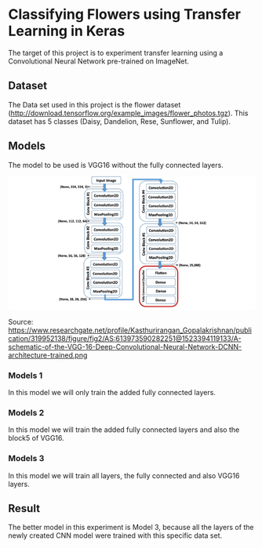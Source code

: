 # Classifying Flowers using Transfer Learning in Keras

The target of this project is to experiment transfer learning using a Convolutional Neural Network pre-trained on ImageNet.

## Dataset
The Data set used in this project is the flower dataset (http://download.tensorflow.org/example_images/flower_photos.tgz). This dataset has 5 classes (Daisy, Dandelion, Rese, Sunflower, and Tulip).

## Models
The  model to be used is VGG16 without the fully connected layers.

![VGG16 Model](./VGG16.png)

Source: https://www.researchgate.net/profile/Kasthurirangan_Gopalakrishnan/publication/319952138/figure/fig2/AS:613973590282251@1523394119133/A-schematic-of-the-VGG-16-Deep-Convolutional-Neural-Network-DCNN-architecture-trained.png

### Models 1
In this model we will only train the added fully connected layers.

### Models 2
In this model we will train the added fully connected layers and also the block5 of VGG16.

### Models 3
In this model we will train all layers, the fully connected and also VGG16 layers.

## Result
The better model in this experiment is Model 3, because all the layers of the newly created CNN model were trained with this specific data set.
